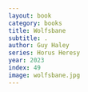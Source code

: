 ```yaml
---
layout: book
category: books
title: Wolfsbane
subtitle: .
author: Guy Haley
series: Horus Heresy
year: 2023
index: 49
image: wolfsbane.jpg
---
```

